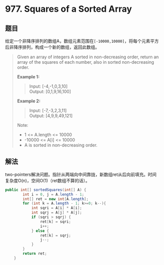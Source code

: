 # 977. Squares of a Sorted Array

## 题目

给定一个非降序排列的数组A，数组元素范围在`[-10000,10000]`，将每个元素平方后非降序排列，构成一个新的数组，返回此数组。

>Given an array of integers A sorted in non-decreasing order, return an array of the squares of each number, also in sorted non-decreasing order.
>
>**Example 1:**
>
>>Input: [-4,-1,0,3,10]  
>>Output: [0,1,9,16,100]
>
>**Example 2:**
>
>>Input: [-7,-3,2,3,11]  
>>Output: [4,9,9,49,121]
>
>Note:
>
> - 1 <= A.length <= 10000
> - -10000 <= A[i] <= 10000
> - A is sorted in non-decreasing order.

## 解法

two-pointers解决问题。指针从两端向中间靠拢，新数组ret从后向前填充。时间复杂度O(n)，空间O(1)（ret数组不算的话）。

```java
public int[] sortedSquares(int[] A) {
        int i = 0, j = A.length - 1;
        int[] ret = new int[A.length];
        for (int k = A.length - 1; k>=0; k--){
            int sqri = A[i] * A[i];
            int sqrj = A[j] * A[j];
            if (sqri > sqrj) {
                ret[k] = sqri;
                i++;
            } else {
                ret[k] = sqrj;
                j--;
            }
        }
        return ret;
    }
```
